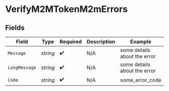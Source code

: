# VerifyM2MTokenM2mErrors


## Fields

| Field                        | Type                         | Required                     | Description                  | Example                      |
| ---------------------------- | ---------------------------- | ---------------------------- | ---------------------------- | ---------------------------- |
| `Message`                    | *string*                     | :heavy_check_mark:           | N/A                          | some details about the error |
| `LongMessage`                | *string*                     | :heavy_check_mark:           | N/A                          | some details about the error |
| `Code`                       | *string*                     | :heavy_check_mark:           | N/A                          | some_error_code              |